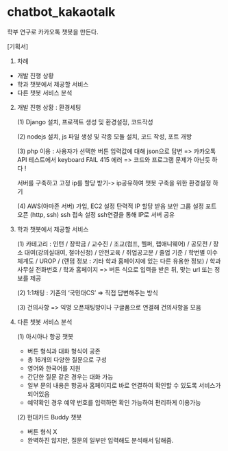 # chatbot_kakaotalk

학부 연구로 카카오톡 챗봇을 만든다. 

[기획서]

1. 차례
  - 개발 진행 상황 
  - 학과 챗봇에서 제공할 서비스
  - 다른 챗봇 서비스 분석 

2. 개발 진행 상황 : 환경세팅

   (1) Django 설치, 프로젝트 생성 및 환경설정, 코드작성
  
   (2) nodejs 설치, js 파일 생성 및 각종 모듈 설치, 코드 작성, 포트 개방
  
   (3) php 이용 : 사용자가 선택한 버튼 입력값에 대해 json으로 답변
      => 카카오톡 API 테스트에서 keyboard FAIL 415 에러 
      => 코드와 프로그램 문제가 아닌듯 하다 !
      
      서버를 구축하고 고정 ip를 할당 받기-> ip공유하여 챗봇 구축을 위한 환경설정 하기
      
   (4)
      AWS(아마존 서버) 가입, EC2 설정
      탄력적 IP 할당 받음 
      보안 그룹 설정
      포트 오픈 (http, ssh)
      ssh 접속 설정
      ssh연결을 통해 IP로 서버 공유


3. 학과 챗봇에서 제공할 서비스

   (1) 카테고리 : 인턴 / 장학금 / 교수진 / 조교(컴프, 헬퍼, 랩애니웨어) / 공모전 / 장소 대여(강의실대여, 철야신청) 
              / 안전교육 / 취업공고문 / 졸업 기준 / 학번별 이수체계도 / UROP / (랜덤 정보 : 기타 학과 홈페이지에 있는 다른 유용한 정보) 
              / 학과 사무실 전화번호 / 학과 홈페이지 
      => 버튼 식으로 입력을 받은 뒤, 맞는 url 또는 정보를 제공
      
   (2) 1:1채팅 : 기존의 ‘국민대CS’ 
      => 직접 답변해주는 방식
  
   (3) 건의사항 
      => 익명 오픈채팅방이나 구글폼으로 연결해 건의사항을 모음


4. 다른 챗봇 서비스 분석

   (1) 아시아나 항공 챗봇
    - 버튼 형식과 대화 형식이 공존
    - 총 16개의 다양한 질문으로 구성
    - 영어와 한국어를 지원
    - 간단한 질문 같은 경우는 대화 가능
    - 일부 문의 내용은 항공사 홈페이지로 바로 연결하여 확인할 수 있도록 서비스가 되어있음
    - 예약확인 경우 예약 번호를 입력하면 확인 가능하여 편리하게 이용가능
    
   (2) 현대카드 Buddy 챗봇
    - 버튼 형식 X
    - 완벽하진 않지만, 질문의 일부만 입력해도 분석해서 답해줌.
